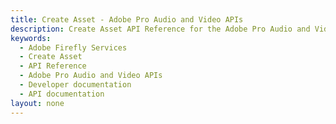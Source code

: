 ```yaml
---
title: Create Asset - Adobe Pro Audio and Video APIs
description: Create Asset API Reference for the Adobe Pro Audio and Video APIs
keywords:
  - Adobe Firefly Services
  - Create Asset
  - API Reference
  - Adobe Pro Audio and Video APIs
  - Developer documentation
  - API documentation
layout: none
---
```


<RedoclyAPIBlock src="/firefly-services/docs/audio_create_asset.json" width="600px" disableSidebar />
